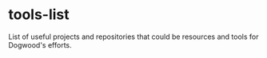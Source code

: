 # tools-list
List of useful projects and repositories that could be resources and tools for Dogwood's efforts.
